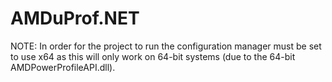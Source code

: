 # AMDuProf.NET

NOTE: In order for the project to run the configuration manager must be set to use x64 as this will only work on 64-bit systems (due to the 64-bit AMDPowerProfileAPI.dll).